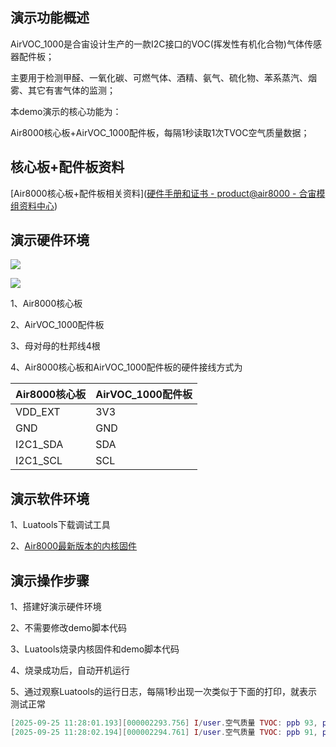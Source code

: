 
## 演示功能概述

AirVOC_1000是合宙设计生产的一款I2C接口的VOC(挥发性有机化合物)气体传感器配件板；

主要用于检测甲醛、一氧化碳、可燃气体、酒精、氨气、硫化物、苯系蒸汽、烟雾、其它有害气体的监测；

本demo演示的核心功能为：

Air8000核心板+AirVOC_1000配件板，每隔1秒读取1次TVOC空气质量数据；


## 核心板+配件板资料

[Air8000核心板+配件板相关资料]([硬件手册和证书 - product@air8000 - 合宙模组资料中心](https://docs.openluat.com/air8000/product/shouce/#air8000_1))


## 演示硬件环境

![](https://docs.openluat.com/accessory/AirVOC_1000/image/connect_Air8000.jpg)

![](https://docs.openluat.com/accessory/AirSHT30_1000/image/8000.png)

1、Air8000核心板

2、AirVOC_1000配件板

3、母对母的杜邦线4根

4、Air8000核心板和AirVOC_1000配件板的硬件接线方式为

| Air8000核心板 | AirVOC_1000配件板  |
| ------------ | ------------------ |
|     VDD_EXT     |         3V3        |
|     GND   |         GND        |
| I2C1_SDA |         SDA        |
| I2C1_SCL |         SCL        |


## 演示软件环境

1、Luatools下载调试工具

2、[Air8000最新版本的内核固件](https://docs.openluat.com/air8000/luatos/firmware/)


## 演示操作步骤

1、搭建好演示硬件环境

2、不需要修改demo脚本代码

3、Luatools烧录内核固件和demo脚本代码

4、烧录成功后，自动开机运行

5、通过观察Luatools的运行日志，每隔1秒出现一次类似于下面的打印，就表示测试正常

``` lua
[2025-09-25 11:28:01.193][000002293.756] I/user.空气质量 TVOC: ppb 93, ppm 0.093, 等级 1(优)
[2025-09-25 11:28:02.194][000002294.761] I/user.空气质量 TVOC: ppb 91, ppm 0.091, 等级 1(优)

```